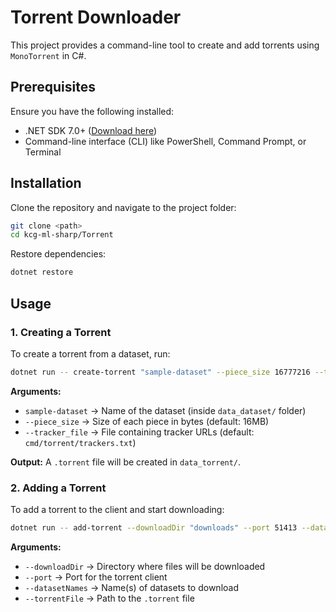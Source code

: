 # Torrent Downloader

This project provides a command-line tool to create and add torrents using `MonoTorrent` in C#.

## Prerequisites

Ensure you have the following installed:
- .NET SDK 7.0+ ([Download here](https://dotnet.microsoft.com/en-us/download))
- Command-line interface (CLI) like PowerShell, Command Prompt, or Terminal

## Installation

Clone the repository and navigate to the project folder:
```sh
git clone <path>
cd kcg-ml-sharp/Torrent
```

Restore dependencies:
```sh
dotnet restore
```

## Usage

### 1. Creating a Torrent

To create a torrent from a dataset, run:
```sh
dotnet run -- create-torrent "sample-dataset" --piece_size 16777216 --tracker_file "trackers.txt"
```
**Arguments:**
- `sample-dataset` → Name of the dataset (inside `data_dataset/` folder)
- `--piece_size` → Size of each piece in bytes (default: 16MB)
- `--tracker_file` → File containing tracker URLs (default: `cmd/torrent/trackers.txt`)

**Output:**
A `.torrent` file will be created in `data_torrent/`.

### 2. Adding a Torrent

To add a torrent to the client and start downloading:
```sh
dotnet run -- add-torrent --downloadDir "downloads" --port 51413 --datasetName "sample-dataset" --torrentFile "data_torrent/sample-dataset.torrent"
```

**Arguments:**
- `--downloadDir` → Directory where files will be downloaded
- `--port` → Port for the torrent client
- `--datasetNames` → Name(s) of datasets to download
- `--torrentFile` → Path to the `.torrent` file





